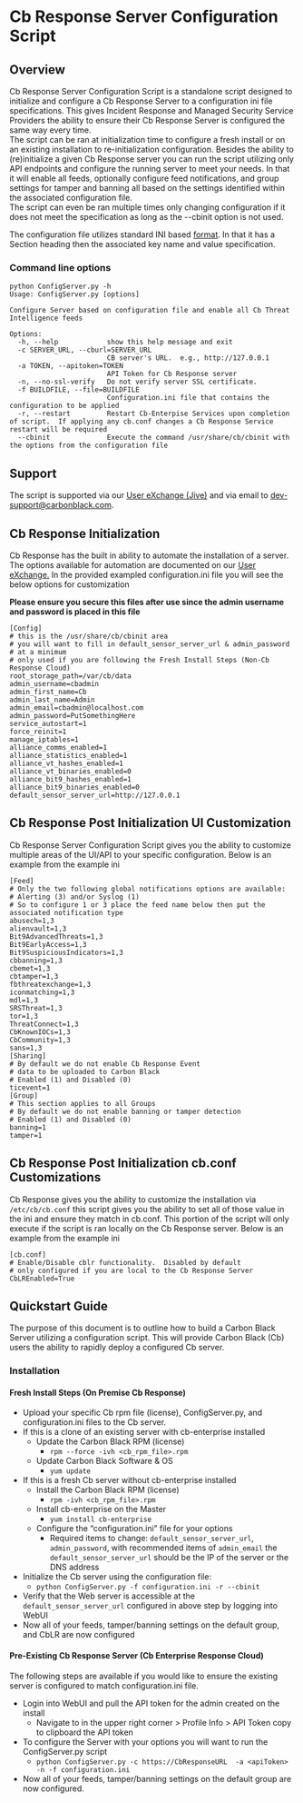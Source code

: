 # Cb Response Server Configuration Script

## Overview

Cb Response Server Configuration Script is a standalone script designed to
initialize and configure a Cb Response Server to a configuration ini file specifications.  This gives Incident Response
 and Managed Security Service Providers the ability to ensure their Cb Response Server is configured the same way every time.  
 The script can be ran at initialization time to configure a fresh install or on an existing installation to re-initialization 
 configuration.  Besides the ability to (re)initialize a given Cb Response server you can run the script utilizing only API endpoints 
 and configure the running server to meet your needs.  In that it will enable all feeds,  optionally configure feed notifications,
 and group settings for tamper and banning all based on the settings identified within the associated configuration file.  
 The script can even be ran multiple times only changing configuration if it does not meet the specification as long as the --cbinit option is not used.

The configuration file utilizes standard INI based [format](https://en.wikipedia.org/wiki/INI_file).  In that it has a Section heading then the associated key name and value specification.


### Command line options

```
python ConfigServer.py -h
Usage: ConfigServer.py [options]

Configure Server based on configuration file and enable all Cb Threat
Intelligence feeds

Options:
  -h, --help            show this help message and exit
  -c SERVER_URL, --cburl=SERVER_URL
                        CB server's URL.  e.g., http://127.0.0.1
  -a TOKEN, --apitoken=TOKEN
                        API Token for Cb Response server
  -n, --no-ssl-verify   Do not verify server SSL certificate.
  -f BUILDFILE, --file=BUILDFILE
                        Configuration.ini file that contains the configuration to be applied
  -r, --restart         Restart Cb-Enterpise Services upon completion of script.  If applying any cb.conf changes a Cb Response Service restart will be required
  --cbinit              Execute the command /usr/share/cb/cbinit with the options from the configuration file
```

## Support

The script is supported via our [User eXchange (Jive)](https://community.carbonblack.com/groups/developer-relations) 
and via email to dev-support@carbonblack.com.  


## Cb Response Initialization 

Cb Response has the built in ability to automate the installation of a server.  The options available for automation are
documented on our [User eXchange.](https://community.carbonblack.com/docs/DOC-2245) In the provided exampled configuration.ini file
you will see the below options for customization

**Please ensure you secure this files after use since the admin username and password is placed in this file**

```
[Config]
# this is the /usr/share/cb/cbinit area
# you will want to fill in default_sensor_server_url & admin_password
# at a minimum 
# only used if you are following the Fresh Install Steps (Non-Cb Response Cloud)
root_storage_path=/var/cb/data
admin_username=cbadmin
admin_first_name=Cb
admin_last_name=Admin
admin_email=cbadmin@localhost.com
admin_password=PutSomethingHere
service_autostart=1
force_reinit=1
manage_iptables=1
alliance_comms_enabled=1
alliance_statistics_enabled=1
alliance_vt_hashes_enabled=1
alliance_vt_binaries_enabled=0
alliance_bit9_hashes_enabled=1
alliance_bit9_binaries_enabled=0
default_sensor_server_url=http://127.0.0.1
```
    
## Cb Response Post Initialization UI Customization

Cb Response Server Configuration Script gives you the ability to customize multiple areas
of the UI/API to your specific configuration.  Below is an example from the example ini

```
[Feed]
# Only the two following global notifications options are available: 
# Alerting (3) and/or Syslog (1) 
# So to configure 1 or 3 place the feed name below then put the associated notification type
abusech=1,3
alienvault=1,3
Bit9AdvancedThreats=1,3
Bit9EarlyAccess=1,3
Bit9SuspiciousIndicators=1,3
cbbanning=1,3
cbemet=1,3
cbtamper=1,3
fbthreatexchange=1,3
iconmatching=1,3
mdl=1,3
SRSThreat=1,3
tor=1,3
ThreatConnect=1,3
CbKnownIOCs=1,3
CbCommunity=1,3
sans=1,3
[Sharing]
# By default we do not enable Cb Response Event
# data to be uploaded to Carbon Black
# Enabled (1) and Disabled (0)
ticevent=1
[Group]
# This section applies to all Groups
# By default we do not enable banning or tamper detection
# Enabled (1) and Disabled (0)
banning=1
tamper=1
```

## Cb Response Post Initialization cb.conf Customizations

Cb Response gives you the ability to customize the installation via `/etc/cb/cb.conf` this script gives you the ability to set all of those value in the ini and ensure they match in cb.conf.  This portion of the script will only execute if the script is ran locally on the Cb Response server.  Below is an example from the example ini

```
[cb.conf]
# Enable/Disable cblr functionality.  Disabled by default
# only configured if you are local to the Cb Response Server
CbLREnabled=True
```

## Quickstart Guide

The purpose of this document is to outline how to build a Carbon Black Server utilizing a configuration script.  This will provide Carbon Black (Cb) users the ability to rapidly deploy a configured Cb server. 

### Installation

#### Fresh Install Steps (On Premise Cb Response)

- Upload your specific Cb rpm file (license), ConfigServer.py, and configuration.ini files to the Cb server.
- If this is a clone of an existing server with cb-enterprise installed
    - Update the Carbon Black RPM (license)
        - `rpm --force -ivh <cb_rpm_file>.rpm`
    - Update Carbon Black Software & OS
        - `yum update`
- If this is a fresh Cb server without cb-enterprise installed
    - Install the Carbon Black RPM (license)
        - `rpm -ivh <cb_rpm_file>.rpm`
    - Install cb-enterprise on the Master
        - `yum install cb-enterprise`
    - Configure the “configuration.ini” file for your options
        - Required items to change: `default_sensor_server_url`, `admin_password`, with recommended items of `admin_email`
the `default_sensor_server_url` should be the IP of the server or the DNS address
- Initialize the Cb server using the configuration file:
    - `python ConfigServer.py -f configuration.ini -r --cbinit`
- Verify that the Web server is accessible at the `default_sensor_server_url` configured in above step by logging into WebUI
- Now all of your feeds, tamper/banning settings on the default group, and CbLR are now configured

#### Pre-Existing Cb Response Server (Cb Enterprise Response Cloud)

The following steps are available if you would like to ensure the existing server is configured to match configuration.ini file.
- Login into WebUI and pull the API token for the admin created on the install
    - Navigate to <username> in the upper right corner > Profile Info > API Token
copy to clipboard the API token
- To configure the Server with your options you will want to run the ConfigServer.py script
    - `python ConfigServer.py -c https://CbResponseURL  -a <apiToken> -n -f configuration.ini`
- Now all of your feeds, tamper/banning settings on the default group are now configured.
